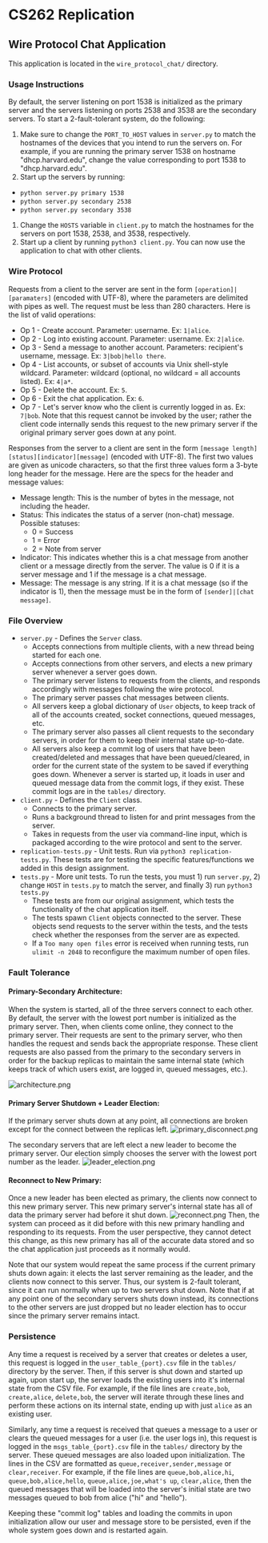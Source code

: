 # CS262 Replication

## Wire Protocol Chat Application
This application is located in the `wire_protocol_chat/` directory.

### Usage Instructions
By default, the server listening on port 1538 is initialized as the primary server and the servers listening on ports 2538 and 3538
are the secondary servers. To start a 2-fault-tolerant system, do the following:
1. Make sure to change the `PORT_TO_HOST` values in `server.py` to match the hostnames of the devices that you intend to run the servers on.
For example, if you are running the primary server 1538 on hostname "dhcp.harvard.edu", change the value corresponding to port 1538 to "dhcp.harvard.edu".
1. Start up the servers by running:
- `python server.py primary 1538`
- `python server.py secondary 2538`
- `python server.py secondary 3538 `
1. Change the `HOSTS` variable in `client.py` to match the hostnames for the servers on port 1538, 2538, and 3538, respectively.
1. Start up a client by running `python3 client.py`. You can now use the application to chat with other clients.

### Wire Protocol
Requests from a client to the server are sent in the form `[operation]|[paramaters]` (encoded with UTF-8), where the parameters are delimited with pipes as well. The request must be less than 280 characters. Here is the list of valid operations:
* Op 1 - Create account. Parameter: username. Ex: `1|alice`.
* Op 2 - Log into existing account. Parameter: username. Ex: `2|alice`.
* Op 3 - Send a message to another account. Parameters: recipient's username, message. Ex: `3|bob|hello there`.
* Op 4 - List accounts, or subset of accounts via Unix shell-style wildcard. Parameter: wildcard (optional, no wildcard = all accounts listed). Ex: `4|a*`.
* Op 5 - Delete the account. Ex: `5`.
* Op 6 - Exit the chat application. Ex: `6`.
* Op 7 - Let's server know who the client is currently logged in as. Ex: `7|bob`. Note that this request cannot be invoked by the user; rather the client code internally sends this request to the new primary server if the original primary server goes down at any point.

Responses from the server to a client are sent in the form `[message length][status][indicator][message]` (encoded with UTF-8). The first two values are given as unicode characters, so that the first three values form a 3-byte long header for the message. Here are the specs for the header and message values:
* Message length: This is the number of bytes in the message, not including the header.
* Status: This indicates the status of a server (non-chat) message. Possible statuses:
    * 0 = Success
    * 1 = Error
    * 2 = Note from server
* Indicator: This indicates whether this is a chat message from another client or a message directly from the server. The value is 0 if it is a server message and 1 if the message is a chat message.
* Message: The message is any string. If it is a chat message (so if the indicator is 1), then the message must be in the form of `[sender]|[chat message]`.


### File Overview
* `server.py` - Defines the `Server` class. 
    * Accepts connections from multiple clients, with a new thread being started for each one. 
    * Accepts connections from other servers, and elects a new primary server whenever a server goes down.
    * The primary server listens to requests from the clients, and responds accordingly with messages following the wire protocol. 
    * The primary server passes chat messages between clients.
    * All servers keep a global dictionary of `User` objects, to keep track of all of the accounts created, socket connections, queued messages, etc.
    * The primary server also passes all client requests to the secondary servers, in order for them to keep their internal state up-to-date.
    * All servers also keep a commit log of users that have been created/deleted and messages that have been queued/cleared, in order for the current state of the system to be saved if everything goes down. Whenever a server is started up, it loads in user and queued message data from the commit logs, if they exist. These commit logs are in the `tables/` directory.
* `client.py` - Defines the `Client` class.
    * Connects to the primary server.
    * Runs a background thread to listen for and print messages from the server.
    * Takes in requests from the user via command-line input, which is packaged according to the wire protocol and sent to the server.
* `replication-tests.py` - Unit tests. Run via `python3 replication-tests.py`. These tests are for testing the specific features/functions we added in this design assignment.
* `tests.py` - More unit tests. To run the tests, you must 1) run `server.py`, 2) change `HOST` in `tests.py` to match the server, and finally 3) run `python3 tests.py`
    * These tests are from our original assignment, which tests the functionality of the chat application itself.
    * The tests spawn `Client` objects connected to the server. These objects send requests to the server within the tests, and the tests check whether the responses from the server are as expected.
    * If a `Too many open files` error is received when running tests, run `ulimit -n 2048` to reconfigure the maximum number of open files.

### Fault Tolerance

#### Primary-Secondary Architecture:
When the system is started, all of the three servers connect to each other. By default, the server with the lowest port number is initialized as the primary server. Then, when clients come online, they connect to the primary server. Their requests are sent to the primary server, who then handles the request and sends back the appropriate response. These client requests are also passed from the primary to the secondary servers in order for the backup replicas to maintain the same internal state (which keeps track of which users exist, are logged in, queued messages, etc.).

![architecture.png](wire_protocol_chat%2Fimages%2Farchitecture.png)

#### Primary Server Shutdown + Leader Election:
If the primary server shuts down at any point, all connections are broken except for the connect between the replicas left.
![primary_disconnect.png](wire_protocol_chat%2Fimages%2Fprimary_disconnect.png)

The secondary servers that are left elect a new leader to become the primary server. Our election simply chooses the server with the lowest port number as the leader.
![leader_election.png](wire_protocol_chat%2Fimages%2Fleader_election.png)

#### Reconnect to New Primary:
Once a new leader has been elected as primary, the clients now connect to this new primary server. This new primary server's internal state has all of data the primary server had before it shut down.
![reconnect.png](wire_protocol_chat%2Fimages%2Freconnect.png)
Then, the system can proceed as it did before with this new primary handling and responding to its requests. From the user perspective, they cannot detect this change, as this new primary has all of the accurate data stored and so the chat application just proceeds as it normally would.

Note that our system would repeat the same process if the current primary shuts down again: it elects the last server remaining as the leader, and the clients now connect to this server. Thus, our system is 2-fault tolerant, since it can run normally when up to two servers shut down. Note that if at any point one of the secondary servers shuts down instead, its connections to the other servers are just dropped but no leader election has to occur since the primary server remains intact.

### Persistence
Any time a request is received by a server that creates or deletes a user, this request is logged in the `user_table_{port}.csv` file in the `tables/` directory by the server. Then, if this server is shut down and started up again, upon start up, the server loads the existing users into it's internal state from the CSV file. For example, if the file lines are `create,bob`, `create,alice`, `delete,bob`, the server will iterate through these lines and perform these actions on its internal state, ending up with just `alice` as an existing user.

Similarly, any time a request is received that queues a message to a user or clears the queued messages for a user (i.e. the user logs in), this request is logged in the `msgs_table_{port}.csv` file in the `tables/` directory by the server. These queued messages are also loaded upon initialization. The lines in the CSV are formatted as `queue,receiver,sender,message` or `clear,receiver`. For example, if the file lines are `queue,bob,alice,hi`, `queue,bob,alice,hello`, `queue,alice,joe,what's up`, `clear,alice`, then the queued messages that will be loaded into the server's initial state are two messages queued to bob from alice ("hi" and "hello").

Keeping these "commit log" tables and loading the commits in upon initialization allow our user and message store to be persisted, even if the whole system goes down and is restarted again.